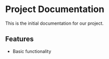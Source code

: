 # Project Documentation

This is the initial documentation for our project.

## Features

- Basic functionality
